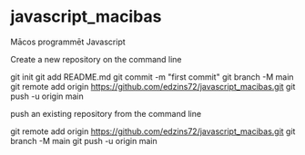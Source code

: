 # javascript_macibas
Mācos programmēt Javascript

Create a new repository on the command line

git init
git add README.md
git commit -m "first commit"
git branch -M main
git remote add origin https://github.com/edzins72/javascript_macibas.git
git push -u origin main


push an existing repository from the command line

git remote add origin https://github.com/edzins72/javascript_macibas.git
git branch -M main
git push -u origin main

